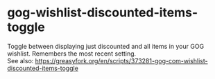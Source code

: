 # gog-wishlist-discounted-items-toggle
Toggle between displaying just discounted and all items in your GOG wishlist. Remembers the most recent setting.  
See also: https://greasyfork.org/en/scripts/373281-gog-com-wishlist-discounted-items-toggle
